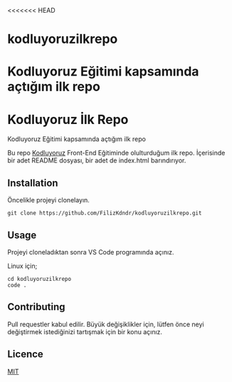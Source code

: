 <<<<<<< HEAD
# kodluyoruzilkrepo
Kodluyoruz Eğitimi kapsamında açtığım ilk repo 
=======
# Kodluyoruz İlk Repo
Kodluyoruz Eğitimi kapsamında açtığım ilk repo

Bu repo [Kodluyoruz](https://www.kodluyoruz.org/) Front-End Eğitiminde olulturduğum ilk repo. İçerisinde bir adet README dosyası, bir adet de index.html barındırıyor.

## Installation
Öncelikle projeyi clonelayın. 

 ```
 git clone https://github.com/FilizKdndr/kodluyoruzilkrepo.git 
 ```
 ## Usage
 Projeyi cloneladıktan sonra VS Code programında açınız.
 
 Linux için;
 
 ```
 cd kodluyoruzilkrepo 
 code .
 ```
 ## Contributing
 Pull requestler kabul edilir. Büyük değişiklikler için, lütfen önce neyi değiştirmek istediğinizi tartışmak için bir konu açınız.
 
 ## Licence
 [MIT](https://choosealicense.com/licenses/mit/)

